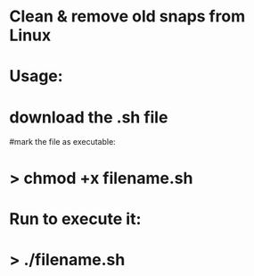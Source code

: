 # Clean & remove old snaps from Linux
# Usage:
# download the .sh file

#mark the file as executable:
# > chmod +x filename.sh

# Run to execute it:
# >  ./filename.sh
